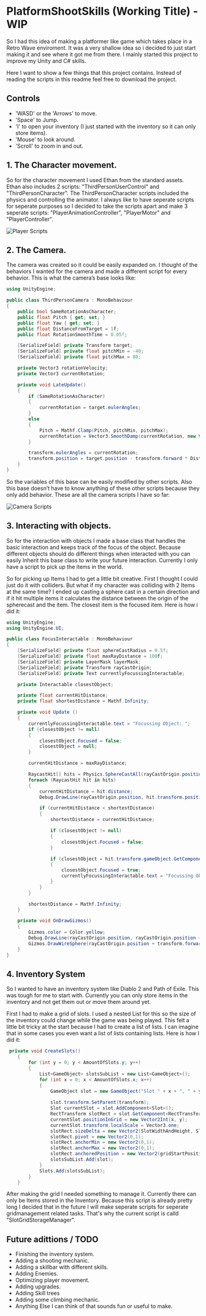 # PlatformShootSkills (Working Title) - WIP

So I had this idea of making a platformer like game which takes place in a Retro Wave enviroment. It was a very shallow idea so i decided to just start making it and see where it got me from there. I mainly started this project to improve my Unity and C# skills.

Here I want to show a few things that this project contains. Instead of reading the scripts in this readme feel free to download the project.

## Controls
* 'WASD' or the 'Arrows' to move.
* 'Space' to Jump.
* 'I' to open your inventory (I just started with the inventory so it can only store items).
* 'Mouse' to look around.
* 'Scroll' to zoom in and out.

## 1. The Character movement.
So for the character movement I used Ethan from the standard assets. Ethan also includes 2 scripts: "ThirdPersonUserControl" and "ThirdPersonCharacter". The ThirdPersonCharacter scripts included the physics and controlling the animator. I always like to have seperate scripts for seperate purposes so I decided to take the scripts apart and make 3 seperate scripts: "PlayerAnimationController", "PlayerMotor" and "PlayerController". 

![Player Scripts](/Images/Character.PNG)

## 2. The Camera.
The camera was created so it could be easily expanded on. I thought of the behaviors I wanted for the camera and made a different script for every behavior. This is what the camera’s base looks like: 

```C#
using UnityEngine;

public class ThirdPersonCamera : MonoBehaviour
{
    public bool SameRotationAsCharacter;
    public float Pitch { get; set; }
    public float Yaw { get; set; }
    public float DistanceFromTarget = 1f;
    public float RotationSmoothTime = 0.05f;

    [SerializeField] private Transform target;
    [SerializeField] private float pitchMin = -40;
    [SerializeField] private float pitchMax = 80;

    private Vector3 rotationVelocity;
    private Vector3 currentRotation;

    private void LateUpdate()
    {
        if (SameRotationAsCharacter)
        {
            currentRotation = target.eulerAngles;
        }
        else
        {
            Pitch = Mathf.Clamp(Pitch, pitchMin, pitchMax);
            currentRotation = Vector3.SmoothDamp(currentRotation, new Vector3(Pitch, Yaw), ref rotationVelocity, RotationSmoothTime);
        }

        transform.eulerAngles = currentRotation;
        transform.position = target.position - transform.forward * DistanceFromTarget;
    }
}
```

So the variables of this base can be easily modified by other scripts. Also this base doesn’t have to know anything of these other scripts because they only add behavior. These are all the camera scripts I have so far:

![Camera Scripts](/Images/Camera.PNG)

## 3. Interacting with objects.
So for the interaction with objects I made a base class that handles the basic interaction and keeps track of the focus of the object. Because different objects should do different things when interacted with you can easily Inherit this base class to write your future interaction. Currently I only have a script to pick up the items in the world. 

So for picking up Items I had to get a little bit creative. First I thought I could just do it with colliders. But what if my character was colliding with 2 Items at the same time? I ended up casting a sphere cast in a certain direction and if it hit multiple items it calculates the distance between the origin of the spherecast and the item. The closest item is the focused item. Here is how i did it:

```C#
using UnityEngine;
using UnityEngine.UI;

public class FocusInteractable : MonoBehaviour
{
    [SerializeField] private float sphereCastRadius = 0.5f;
    [SerializeField] private float maxRayDistance = 100f;
    [SerializeField] private LayerMask layerMask;
    [SerializeField] private Transform rayCastOrigin;
    [SerializeField] private Text currentlyFocussingInteractable;

    private Interactable closestObject;

    private float currentHitDistance;
    private float shortestDistance = Mathf.Infinity;

    private void Update ()
    {
        currentlyFocussingInteractable.text = "Focussing Object: ";
        if (closestObject != null)
        {
            closestObject.Focused = false;
            closestObject = null;
        }

        currentHitDistance = maxRayDistance;

        RaycastHit[] hits = Physics.SphereCastAll(rayCastOrigin.position, sphereCastRadius, transform.forward, maxRayDistance, layerMask);  
        foreach (RaycastHit hit in hits)
        {
            currentHitDistance = hit.distance;
            Debug.DrawLine(rayCastOrigin.position, hit.transform.position, Color.red);

            if (currentHitDistance < shortestDistance)
            {
                shortestDistance = currentHitDistance;

                if (closestObject != null)
                {
                    closestObject.Focused = false;
                }

                if (closestObject = hit.transform.gameObject.GetComponent<Interactable>())
                {
                    closestObject.Focused = true;
                    currentlyFocussingInteractable.text = "Focussing Object: " + closestObject.name;
                }
            }
        }

        shortestDistance = Mathf.Infinity;
    }

    private void OnDrawGizmos()
    {
        Gizmos.color = Color.yellow;
        Debug.DrawLine(rayCastOrigin.position, rayCastOrigin.position + transform.forward * currentHitDistance);
        Gizmos.DrawWireSphere(rayCastOrigin.position + transform.forward * currentHitDistance, sphereCastRadius);
    }
}
```

## 4. Inventory System
So I wanted to have an inventory system like Diablo 2 and Path of Exile. This was tough for me to start with. Currently you can only store items in the inventory and not get them out or move them around yet.

First I had to make a grid of slots. I used a nested List for this so the size of the inventory could change while the game was being played. This felt a little bit tricky at the start because I had to create a list of lists. I can imagine that in some cases you even want a list of lists containing lists. Here is how I did it:

```C#
 private void CreateSlots()
    {
        for (int y = 0; y < AmountOfSlots.y; y++)
        {
            List<GameObject> slotsSubList = new List<GameObject>();
            for (int x = 0; x < AmountOfSlots.x; x++)
            {
                GameObject slot = new GameObject("Slot " + x + ", " + y);
                
                slot.transform.SetParent(transform);
                Slot currentSlot = slot.AddComponent<Slot>();
                RectTransform slotRect = slot.GetComponent<RectTransform>();
                currentSlot.positionInGrid = new Vector2Int(x, y);
                currentSlot.transform.localScale = Vector3.one;
                slotRect.sizeDelta = new Vector2(SlotWidthAndHeight, SlotWidthAndHeight);
                slotRect.pivot = new Vector2(0,1);
                slotRect.anchorMin = new Vector2(0,1);
                slotRect.anchorMax = new Vector2(0,1);
                slotRect.anchoredPosition = new Vector2(gridStartPosition + x * SlotWidthAndHeight + slotPadding * x, gridStartPosition - y * SlotWidthAndHeight - slotPadding * y);
                slotsSubList.Add(slot);
            }
            Slots.Add(slotsSubList);
        }
    }
```
After making the grid I needed something to manage it. Currently there can only be Items stored in the Inventory. Because this script is already pretty long I decided that in the future I will make seperate scripts for seperate gridmanagement related tasks. That's why the current script is calld "SlotGridStorageManager". 

## Future adittions / TODO
* Finishing the inventory system.
* Adding a shooting mechanic.
* Adding a skillbar with different skills.
* Adding Enemies.
* Optimizing player movement. 
* Adding upgrades.
* Adding Skill trees
* Adding some climbing mechanic.
* Anything Else I can think of that sounds fun or useful to make.


